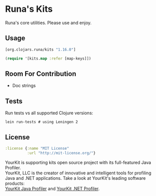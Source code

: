 # Runa's Kits

Runa's core utilities.  Please use and enjoy.

Usage
-----

```clj
[org.clojars.runa/kits "1.16.0"]
```

```clj
(require '[kits.map :refer [map-keys]])
```

Room For Contribution
---------------------

* Doc strings

Tests
-----

Run tests vs all supported Clojure versions:

```
lein run-tests # using Leningen 2
```

License
-------

```clj
:license {:name "MIT License"
          :url "http://mit-license.org/"}
```

YourKit is supporting kits open source project with its full-featured Java Profiler.   
YourKit, LLC is the creator of innovative and intelligent tools for profiling  
Java and .NET applications. Take a look at YourKit's leading software products:  
<a href="http://www.yourkit.com/java/profiler/index.jsp">YourKit Java Profiler</a> and 
<a href="http://www.yourkit.com/.net/profiler/index.jsp">YourKit .NET Profiler</a>.
